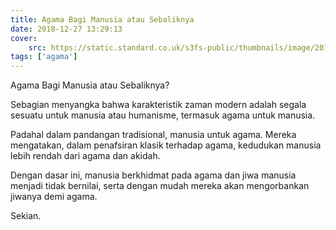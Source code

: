 ```yaml
---
title: Agama Bagi Manusia atau Sebaliknya
date: 2018-12-27 13:29:13
cover: 
    src: https://static.standard.co.uk/s3fs-public/thumbnails/image/2018/09/11/15/galaxy-2643089-1920.jpg
tags: ['agama']
---
```


Agama Bagi Manusia atau Sebaliknya?

Sebagian menyangka bahwa karakteristik zaman modern adalah segala sesuatu untuk manusia atau humanisme, termasuk agama untuk manusia. 

Padahal dalam pandangan tradisional, manusia untuk agama. Mereka mengatakan, dalam penafsiran klasik terhadap agama, kedudukan manusia lebih rendah dari agama dan akidah. 

Dengan dasar ini, manusia berkhidmat pada agama dan jiwa manusia menjadi tidak bernilai, serta dengan mudah mereka akan mengorbankan jiwanya demi agama.

Sekian.